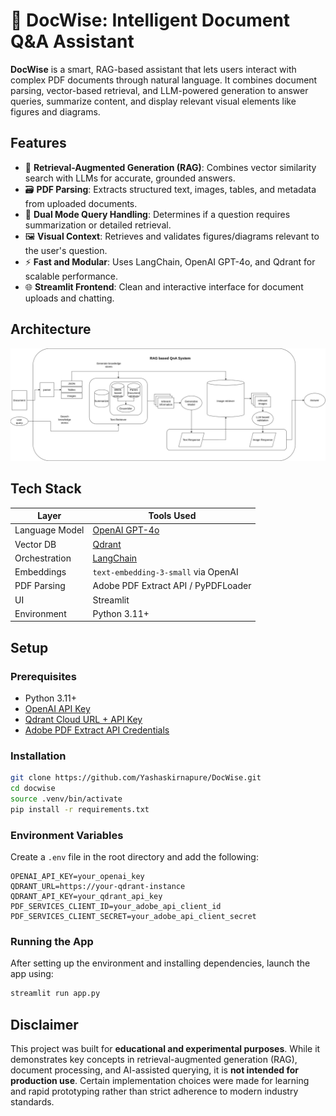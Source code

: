 # 📄 DocWise: Intelligent Document Q&A Assistant

**DocWise** is a smart, RAG-based assistant that lets users interact with complex PDF documents through natural language. It combines document parsing, vector-based retrieval, and LLM-powered generation to answer queries, summarize content, and display relevant visual elements like figures and diagrams.

## Features

- 🧠 **Retrieval-Augmented Generation (RAG)**: Combines vector similarity search with LLMs for accurate, grounded answers.
- 🗃️ **PDF Parsing**: Extracts structured text, images, tables, and metadata from uploaded documents.
- 💬 **Dual Mode Query Handling**: Determines if a question requires summarization or detailed retrieval.
- 🖼️ **Visual Context**: Retrieves and validates figures/diagrams relevant to the user's question.
- ⚡ **Fast and Modular**: Uses LangChain, OpenAI GPT-4o, and Qdrant for scalable performance.
- 🌐 **Streamlit Frontend**: Clean and interactive interface for document uploads and chatting.


## Architecture

<!-- You can place your architecture diagram here -->
![Architecture Diagram](/diagrams/new_arch_final.drawio.png)


## Tech Stack

| Layer            | Tools Used                             |
|------------------|----------------------------------------|
| Language Model   | [OpenAI GPT-4o](https://platform.openai.com) |
| Vector DB        | [Qdrant](https://qdrant.tech)           |
| Orchestration    | [LangChain](https://www.langchain.com)  |
| Embeddings       | `text-embedding-3-small` via OpenAI     |
| PDF Parsing      | Adobe PDF Extract API / PyPDFLoader     |
| UI               | Streamlit                               |
| Environment      | Python 3.11+                            |


## Setup

### Prerequisites

- Python 3.11+
- [OpenAI API Key](https://platform.openai.com/account/api-keys)
- [Qdrant Cloud URL + API Key](https://qdrant.tech)
- [Adobe PDF Extract API Credentials](https://acrobatservices.adobe.com/dc-integration-creation-app-cdn/main.html?api=pdf-extract-api)

### Installation

```bash
git clone https://github.com/Yashaskirnapure/DocWise.git
cd docwise
source .venv/bin/activate
pip install -r requirements.txt
```

### Environment Variables

Create a `.env` file in the root directory and add the following:

```env
OPENAI_API_KEY=your_openai_key
QDRANT_URL=https://your-qdrant-instance
QDRANT_API_KEY=your_qdrant_api_key
PDF_SERVICES_CLIENT_ID=your_adobe_api_client_id
PDF_SERVICES_CLIENT_SECRET=your_adobe_api_client_secret
```
### Running the App

After setting up the environment and installing dependencies, launch the app using:

```bash
streamlit run app.py
```


## Disclaimer

This project was built for **educational and experimental purposes**. While it demonstrates key concepts in retrieval-augmented generation (RAG), document processing, and AI-assisted querying, it is **not intended for production use**. Certain implementation choices were made for learning and rapid prototyping rather than strict adherence to modern industry standards.
